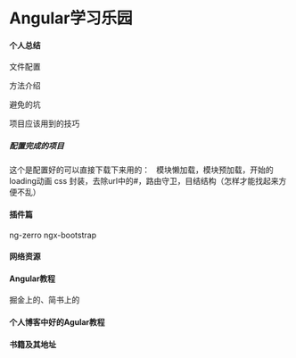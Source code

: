 # Angular学习乐园

#### 个人总结
文件配置  

方法介绍  

避免的坑  

项目应该用到的技巧  

##### 配置完成的项目  
这个是配置好的可以直接下载下来用的：  
模块懒加载，模块预加载，开始的loading动画
css 封装，去除url中的#，路由守卫，目结结构（怎样才能找起来方便不乱）

#### 插件篇
ng-zerro
ngx-bootstrap

#### 网络资源

#### Angular教程
掘金上的、简书上的

#### 个人博客中好的Agular教程

#### 书籍及其地址

